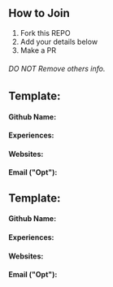 ## How to Join
1. Fork this REPO
2. Add your details below
3. Make a PR
######  DO NOT Remove others info.

## Template: 
#### Github Name:
#### Experiences:
#### Websites:
#### Email ("Opt"):



## Template: 
#### Github Name:
#### Experiences:
#### Websites:
#### Email ("Opt"):
